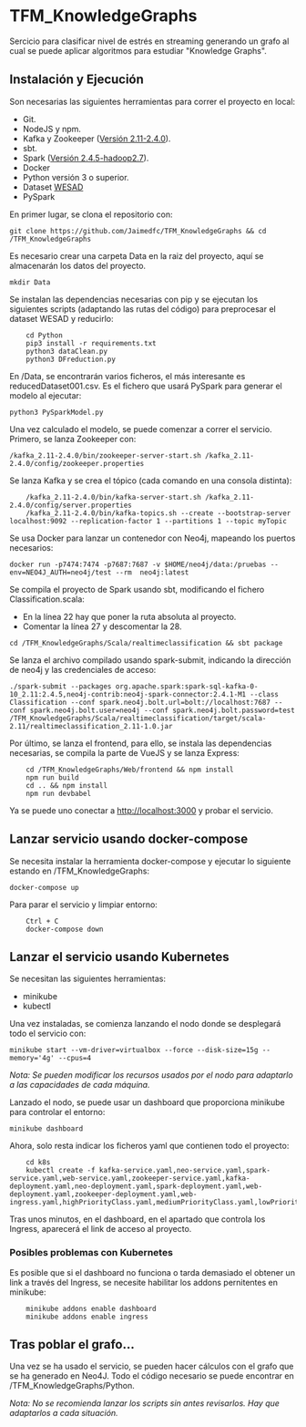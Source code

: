 # TFM_KnowledgeGraphs
Sercicio para clasificar nivel de estrés en streaming generando un grafo al cual se puede aplicar algoritmos para estudiar "Knowledge Graphs".
## Instalación y Ejecución
Son necesarias las siguientes herramientas para correr el proyecto en local:
* Git.
* NodeJS y npm.
* Kafka y Zookeeper ([Versión 2.11-2.4.0](https://www.apache.org/dyn/closer.cgi?path=/kafka/2.4.1/kafka_2.11-2.4.1.tgz)).
* sbt.
* Spark ([Versión 2.4.5-hadoop2.7](https://archive.apache.org/dist/spark/spark-2.4.5/)).
* Docker
* Python versión 3 o superior.
* Dataset [WESAD](http://archive.ics.uci.edu/ml/datasets/WESAD+%28Wearable+Stress+and+Affect+Detection%29#)
* PySpark

En primer lugar, se clona el repositorio con:

``` git clone https://github.com/Jaimedfc/TFM_KnowledgeGraphs && cd /TFM_KnowledgeGraphs ```

Es necesario crear una carpeta Data en la raiz del proyecto, aquí se almacenarán los datos del proyecto.

``` mkdir Data ```

Se instalan las dependencias necesarias con pip y se ejecutan los siguientes scripts (adaptando las rutas del código) para preprocesar el dataset WESAD y reducirlo:

``` 
    cd Python
    pip3 install -r requirements.txt
    python3 dataClean.py
    python3 DFreduction.py
```

En /Data, se encontrarán varios ficheros, el más interesante es reducedDataset001.csv. Es el fichero que usará PySpark para generar el modelo al ejecutar:

``` python3 PySparkModel.py ```

Una vez calculado el modelo, se puede comenzar a correr el servicio.
Primero, se lanza Zookeeper con:

``` /kafka_2.11-2.4.0/bin/zookeeper-server-start.sh /kafka_2.11-2.4.0/config/zookeeper.properties ```

Se lanza Kafka y se crea el tópico (cada comando en una consola distinta):

``` 
    /kafka_2.11-2.4.0/bin/kafka-server-start.sh /kafka_2.11-2.4.0/config/server.properties
    /kafka_2.11-2.4.0/bin/kafka-topics.sh --create --bootstrap-server localhost:9092 --replication-factor 1 --partitions 1 --topic myTopic
```
Se usa Docker para lanzar un contenedor con Neo4j, mapeando los puertos necesarios:

``` docker run -p7474:7474 -p7687:7687 -v $HOME/neo4j/data:/pruebas --env=NEO4J_AUTH=neo4j/test --rm  neo4j:latest ```

Se compila el proyecto de Spark usando sbt, modificando el fichero Classification.scala:
* En la línea 22 hay que poner la ruta absoluta al proyecto.
* Comentar la línea 27 y descomentar la 28.

``` cd /TFM_KnowledgeGraphs/Scala/realtimeclassification && sbt package ```

Se lanza el archivo compilado usando spark-submit, indicando la dirección de neo4j y las credenciales de acceso:

``` ./spark-submit --packages org.apache.spark:spark-sql-kafka-0-10_2.11:2.4.5,neo4j-contrib:neo4j-spark-connector:2.4.1-M1 --class Classification --conf spark.neo4j.bolt.url=bolt://localhost:7687 --conf spark.neo4j.bolt.user=neo4j --conf spark.neo4j.bolt.password=test /TFM_KnowledgeGraphs/Scala/realtimeclassification/target/scala-2.11/realtimeclassification_2.11-1.0.jar ```

Por último, se lanza el frontend, para ello, se instala las dependencias necesarias, se compila la parte de VueJS y se lanza Express:

```
    cd /TFM_KnowledgeGraphs/Web/frontend && npm install
    npm run build
    cd .. && npm install
    npm run devbabel
```

Ya se puede uno conectar a [http://localhost:3000](http://localhost:3000) y probar el servicio.

## Lanzar servicio usando docker-compose
Se necesita instalar la herramienta docker-compose y ejecutar lo siguiente estando en /TFM_KnowledgeGraphs:

``` docker-compose up ```

Para parar el servicio y limpiar entorno:

``` 
    Ctrl + C
    docker-compose down
```

## Lanzar el servicio usando Kubernetes
Se necesitan las siguientes herramientas:
* minikube
* kubectl

Una vez instaladas, se comienza lanzando el nodo donde se desplegará todo el servicio con:

``` minikube start --vm-driver=virtualbox --force --disk-size=15g --memory='4g' --cpus=4 ```

_Nota: Se pueden modificar los recursos usados por el nodo para adaptarlo a las capacidades de cada máquina._

Lanzado el nodo, se puede usar un dashboard que proporciona minikube para controlar el entorno:

``` minikube dashboard ```

Ahora, solo resta indicar los ficheros yaml que contienen todo el proyecto:

``` 
    cd k8s
    kubectl create -f kafka-service.yaml,neo-service.yaml,spark-service.yaml,web-service.yaml,zookeeper-service.yaml,kafka-deployment.yaml,neo-deployment.yaml,spark-deployment.yaml,web-deployment.yaml,zookeeper-deployment.yaml,web-ingress.yaml,highPriorityClass.yaml,mediumPriorityClass.yaml,lowPriorityClass.yaml
```

Tras unos minutos, en el dashboard, en el apartado que controla los Ingress, aparecerá el link de acceso al proyecto.

### Posibles problemas con Kubernetes
Es posible que si el dashboard no funciona o tarda demasiado el obtener un link a través del Ingress, se necesite habilitar los addons pernitentes en minikube:

```
    minikube addons enable dashboard
    minikube addons enable ingress
```

## Tras poblar el grafo...
Una vez se ha usado el servicio, se pueden hacer cálculos con el grafo que se ha generado en Neo4J. Todo el código necesario se puede encontrar en  /TFM_KnowledgeGraphs/Python.

_Nota: No se recomienda lanzar los scripts sin antes revisarlos. Hay que adaptarlos a cada situación._

